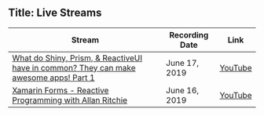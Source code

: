 Title: Live Streams
---

|Stream|Recording Date|Link|
|------|--------------|----|
|[What do Shiny, Prism, & ReactiveUI have in common?  They can make awesome apps! Part 1](https://www.youtube.com/watch?v=bkp2mXOatgk)|June 17, 2019|[YouTube](https://www.youtube.com/watch?v=bkp2mXOatgk)|
|[Xamarin Forms - Reactive Programming with Allan Ritchie](https://www.twitch.tv/videos/438561811)|June 16, 2019|[YouTube](https://www.twitch.tv/videos/438561811)|